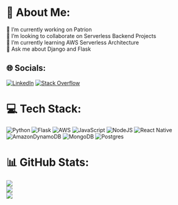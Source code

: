 # 💫 About Me:
🔭 I’m currently working on Patrion<br>👯 I’m looking to collaborate on Serverless Backend Projects<br>🌱 I’m currently learning AWS Serverless Architecture<br>💬 Ask me about Django and Flask


## 🌐 Socials:
[![LinkedIn](https://img.shields.io/badge/LinkedIn-%230077B5.svg?logo=linkedin&logoColor=white)](https://linkedin.com/in/ogunkirikci) [![Stack Overflow](https://img.shields.io/badge/-Stackoverflow-FE7A16?logo=stack-overflow&logoColor=white)](https://stackoverflow.com/users/ogunkirikci) 

# 💻 Tech Stack:
![Python](https://img.shields.io/badge/python-3670A0?style=plastic&logo=python&logoColor=ffdd54) ![Flask](https://img.shields.io/badge/flask-%23000.svg?style=plastic&logo=flask&logoColor=white) ![AWS](https://img.shields.io/badge/AWS-%23FF9900.svg?style=plastic&logo=amazon-aws&logoColor=white) ![JavaScript](https://img.shields.io/badge/javascript-%23323330.svg?style=plastic&logo=javascript&logoColor=%23F7DF1E) ![NodeJS](https://img.shields.io/badge/node.js-6DA55F?style=plastic&logo=node.js&logoColor=white) ![React Native](https://img.shields.io/badge/react_native-%2320232a.svg?style=plastic&logo=react&logoColor=%2361DAFB) ![AmazonDynamoDB](https://img.shields.io/badge/Amazon%20DynamoDB-4053D6?style=plastic&logo=Amazon%20DynamoDB&logoColor=white) ![MongoDB](https://img.shields.io/badge/MongoDB-%234ea94b.svg?style=plastic&logo=mongodb&logoColor=white) ![Postgres](https://img.shields.io/badge/postgres-%23316192.svg?style=plastic&logo=postgresql&logoColor=white)
# 📊 GitHub Stats:
![](https://github-readme-stats.vercel.app/api?username=ogunkirikci&theme=blueberry&hide_border=false&include_all_commits=true&count_private=true)<br/>
![](https://github-readme-streak-stats.herokuapp.com/?user=ogunkirikci&theme=blueberry&hide_border=false)<br/>
![](https://github-readme-stats.vercel.app/api/top-langs/?username=ogunkirikci&theme=blueberry&hide_border=false&include_all_commits=true&count_private=true&layout=compact)
